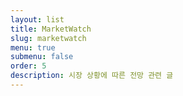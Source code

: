 ```yaml
---
layout: list
title: MarketWatch
slug: marketwatch
menu: true
submenu: false
order: 5
description: 시장 상황에 따른 전망 관련 글  
---
```

